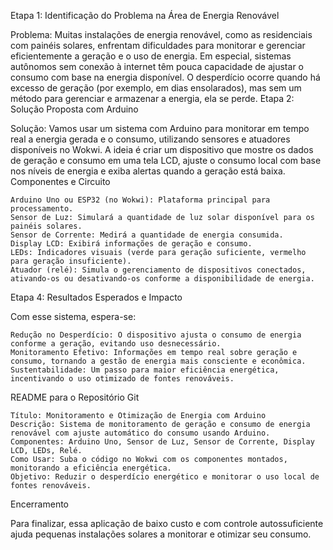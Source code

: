 Etapa 1: Identificação do Problema na Área de Energia Renovável

Problema: Muitas instalações de energia renovável, como as residenciais com painéis solares, enfrentam dificuldades para monitorar e gerenciar eficientemente a geração e o uso de energia. Em especial, sistemas autônomos sem conexão à internet têm pouca capacidade de ajustar o consumo com base na energia disponível. O desperdício ocorre quando há excesso de geração (por exemplo, em dias ensolarados), mas sem um método para gerenciar e armazenar a energia, ela se perde.
Etapa 2: Solução Proposta com Arduino

Solução: Vamos usar um sistema com Arduino para monitorar em tempo real a energia gerada e o consumo, utilizando sensores e atuadores disponíveis no Wokwi. A ideia é criar um dispositivo que mostre os dados de geração e consumo em uma tela LCD, ajuste o consumo local com base nos níveis de energia e exiba alertas quando a geração está baixa.
Componentes e Circuito

    Arduino Uno ou ESP32 (no Wokwi): Plataforma principal para processamento.
    Sensor de Luz: Simulará a quantidade de luz solar disponível para os painéis solares.
    Sensor de Corrente: Medirá a quantidade de energia consumida.
    Display LCD: Exibirá informações de geração e consumo.
    LEDs: Indicadores visuais (verde para geração suficiente, vermelho para geração insuficiente).
    Atuador (relé): Simula o gerenciamento de dispositivos conectados, ativando-os ou desativando-os conforme a disponibilidade de energia.
Etapa 4: Resultados Esperados e Impacto

Com esse sistema, espera-se:

    Redução no Desperdício: O dispositivo ajusta o consumo de energia conforme a geração, evitando uso desnecessário.
    Monitoramento Efetivo: Informações em tempo real sobre geração e consumo, tornando a gestão de energia mais consciente e econômica.
    Sustentabilidade: Um passo para maior eficiência energética, incentivando o uso otimizado de fontes renováveis.

README para o Repositório Git

    Título: Monitoramento e Otimização de Energia com Arduino
    Descrição: Sistema de monitoramento de geração e consumo de energia renovável com ajuste automático do consumo usando Arduino.
    Componentes: Arduino Uno, Sensor de Luz, Sensor de Corrente, Display LCD, LEDs, Relé.
    Como Usar: Suba o código no Wokwi com os componentes montados, monitorando a eficiência energética.
    Objetivo: Reduzir o desperdício energético e monitorar o uso local de fontes renováveis.

Encerramento

Para finalizar, essa aplicação de baixo custo e com controle autossuficiente ajuda pequenas instalações solares a monitorar e otimizar seu consumo.
